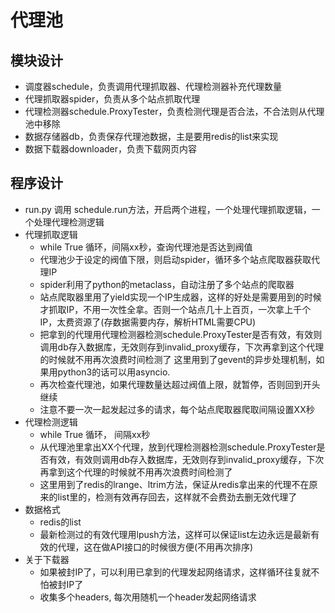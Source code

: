 # 代理池

## 模块设计
* 调度器schedule，负责调用代理抓取器、代理检测器补充代理数量
* 代理抓取器spider，负责从多个站点抓取代理
* 代理检测器schedule.ProxyTester，负责检测代理是否合法，不合法则从代理池中移除
* 数据存储器db，负责保存代理池数据，主是要用redis的list来实现
* 数据下载器downloader，负责下载网页内容


## 程序设计
* run.py 调用 schedule.run方法，开启两个进程，一个处理代理抓取逻辑，一个处理代理检测逻辑
* 代理抓取逻辑
    * while True 循环，间隔xx秒，查询代理池是否达到阀值
    * 代理池少于设定的阀值下限，则启动spider，循环多个站点爬取器获取代理IP
    * spider利用了python的metaclass，自动注册了多个站点的爬取器
    * 站点爬取器里用了yield实现一个IP生成器，这样的好处是需要用到的时候才抓取IP，不用一次性全拿。否则一个站点几十上百页，一次拿上千个IP，太费资源了(存数据需要内存，解析HTML需要CPU)
    * 把拿到的代理用代理检测器检测schedule.ProxyTester是否有效，有效则调用db存入数据库，无效则存到invalid_proxy缓存，下次再拿到这个代理的时候就不用再次浪费时间检测了
    这里用到了gevent的异步处理机制，如果用python3的话可以用asyncio.
    * 再次检查代理池，如果代理数量达超过阀值上限，就暂停，否则回到开头继续
    * 注意不要一次一起发起过多的请求，每个站点爬取器爬取间隔设置XX秒
* 代理检测逻辑
    * while True 循环， 间隔xx秒
    * 从代理池里拿出XX个代理，放到代理检测器检测schedule.ProxyTester是否有效，有效则调用db存入数据库，无效则存到invalid_proxy缓存，下次再拿到这个代理的时候就不用再次浪费时间检测了
    * 这里用到了redis的lrange、ltrim方法，保证从redis拿出来的代理不在原来的list里的，检测有效再存回去，这样就不会费劲去删无效代理了
* 数据格式
    * redis的list
    * 最新检测过的有效代理用lpush方法，这样可以保证list左边永远是最新有效的代理，这在做API接口的时候很方便(不用再次排序)
* 关于下载器
    * 如果被封IP了，可以利用已拿到的代理发起网络请求，这样循环往复就不怕被封IP了
    * 收集多个headers, 每次用随机一个header发起网络请求
